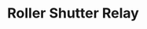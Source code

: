 ---
date_added: 2020-08-15
model: SCM-S1
vendor: Blaupunkt
title: Roller Shutter Relay
category: cover
supports: open/close
image: /assets/images/devices/Blaupunkt_SCM-S1.jpg
zigbeemodel: ['PSM_00.00.00.35TC', 'PSMP5_00.00.02.02TC', 'PSMP5_00.00.05.01TC', 'PSMP5_00.00.05.10TC']
compatible: [z2m]
mlink: https://www.blaupunkt.com/en/nc/products/home-security/alarm-system-accessories-saq/products/single/15132/
link: https://www.amazon.de/dp/B01JP7IJ2E
link2: https://www.amazon.com/Blaupunkt-Roller-Shutter-Security-Systems/dp/B01JP7IJ2E
link3: https://www.conrad.com/p/scm-s1-wireless-roller-shutter-relay-blaupunkt-q-serie-1542383
---